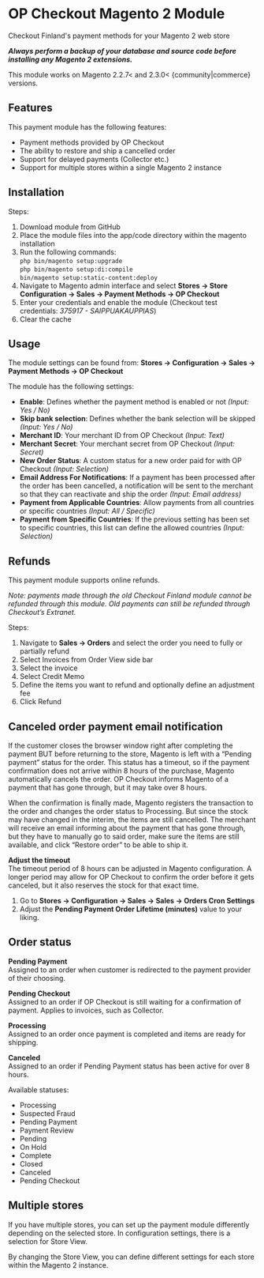 # OP Checkout Magento 2 Module
Checkout Finland's payment methods for your Magento 2 web store

***Always perform a backup of your database and source code before installing any Magento 2 extensions.***

This module works on Magento 2.2.7< and 2.3.0< {community|commerce} versions.

## Features
This payment module has the following features:
- Payment methods provided by OP Checkout
- The ability to restore and ship a cancelled order
- Support for delayed payments (Collector etc.)
- Support for multiple stores within a single Magento 2 instance

## Installation
Steps:
1. Download module from GitHub
2. Place the module files into the app/code directory within the magento installation
3. Run the following commands: <br/>```php bin/magento setup:upgrade``` <br/>```php bin/magento setup:di:compile``` <br/>```bin/magento setup:static-content:deploy``` 
4. Navigate to Magento admin interface and select __Stores -> Store Configuration -> Sales -> Payment Methods -> OP Checkout__
5. Enter your credentials and enable the module (Checkout test credentials: _375917 - SAIPPUAKAUPPIAS_)
6. Clear the cache 

## Usage
The module settings can be found from:
__Stores -> Configuration -> Sales -> Payment Methods -> OP Checkout__

The module has the following settings:
- __Enable__: Defines whether the payment method is enabled or not *(Input: Yes / No)*
- __Skip bank selection__: Defines whether the bank selection will be skipped *(Input: Yes / No)*
- __Merchant ID__: Your merchant ID from OP Checkout *(Input: Text)*
- __Merchant Secret__: Your merchant secret from OP Checkout *(Input: Secret)*
- __New Order Status__: A custom status for a new order paid for with OP Checkout *(Input: Selection)*
- __Email Address For Notifications__: If a payment has been processed after the order has been cancelled, a notification will be sent to the merchant so that they can reactivate and ship the order *(Input: Email address)* 
- __Payment from Applicable Countries__: Allow payments from all countries or specific countries *(Input: All / Specific)*
- __Payment from Specific Countries__: If the previous setting has been set to specific countries, this list can define the allowed countries *(Input: Selection)*

## Refunds
This payment module supports online refunds.

_Note: payments made through the old Checkout Finland module cannot be refunded through this module. Old payments can still be refunded through Checkout’s Extranet._

Steps:
1. Navigate to __Sales -> Orders__ and select the order you need to fully or partially refund
2. Select Invoices from Order View side bar
3. Select the invoice
4. Select Credit Memo
5. Define the items you want to refund and optionally define an adjustment fee
6. Click Refund

## Canceled order payment email notification
If the customer closes the browser window right after completing the payment BUT before returning to the store, Magento is left with a “Pending payment” status for the order. This status has a timeout, so if the payment confirmation does not arrive within 8 hours of the purchase, Magento automatically cancels the order. OP Checkout informs Magento of a payment that has gone through, but it may take over 8 hours.

When the confirmation is finally made, Magento registers the transaction to the order and changes the order status to Processing. But since the stock may have changed in the interim, the items are still cancelled. The merchant will receive an email informing about the payment that has gone through, but they have to manually go to said order, make sure the items are still available, and click “Restore order” to be able to ship it.

__Adjust the timeout__<br/>
The timeout period of 8 hours can be adjusted in Magento configuration. A longer period may allow for OP Checkout to confirm the order before it gets canceled, but it also reserves the stock for that exact time.
1. Go to __Stores -> Configuration -> Sales -> Sales -> Orders Cron Settings__
2. Adjust the __Pending Payment Order Lifetime (minutes)__ value to your liking.

## Order status
__Pending Payment__<br/>
Assigned to an order when customer is redirected to the payment provider of their choosing.

__Pending Checkout__<br/>
Assigned to an order if OP Checkout is still waiting for a confirmation of payment. Applies to invoices, such as Collector.

__Processing__<br/>
Assigned to an order once payment is completed and items are ready for shipping.

__Canceled__<br/>
Assigned to an order if Pending Payment status has been active for over 8 hours.

Available statuses:
- Processing
- Suspected Fraud
- Pending Payment
- Payment Review
- Pending
- On Hold
- Complete
- Closed
- Canceled
- Pending Checkout

## Multiple stores
If you have multiple stores, you can set up the payment module differently depending on the selected store. In configuration settings, there is a selection for Store View.

By changing the Store View, you can define different settings for each store within the Magento 2 instance.